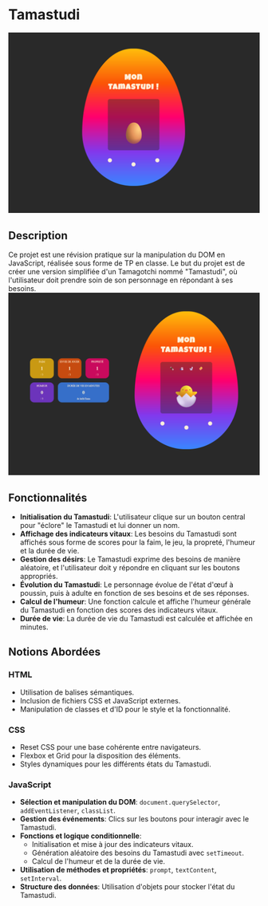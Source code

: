 # Tamastudi
![alt text](tama1.png)
## Description

Ce projet est une révision pratique sur la manipulation du DOM en JavaScript, réalisée sous forme de TP en classe. Le but du projet est de créer une version simplifiée d'un Tamagotchi nommé "Tamastudi", où l'utilisateur doit prendre soin de son personnage en répondant à ses besoins.
![alt text](tama2.png)
## Fonctionnalités

- **Initialisation du Tamastudi**: L'utilisateur clique sur un bouton central pour "éclore" le Tamastudi et lui donner un nom.
- **Affichage des indicateurs vitaux**: Les besoins du Tamastudi sont affichés sous forme de scores pour la faim, le jeu, la propreté, l'humeur et la durée de vie.
- **Gestion des désirs**: Le Tamastudi exprime des besoins de manière aléatoire, et l'utilisateur doit y répondre en cliquant sur les boutons appropriés.
- **Évolution du Tamastudi**: Le personnage évolue de l'état d'œuf à poussin, puis à adulte en fonction de ses besoins et de ses réponses.
- **Calcul de l'humeur**: Une fonction calcule et affiche l'humeur générale du Tamastudi en fonction des scores des indicateurs vitaux.
- **Durée de vie**: La durée de vie du Tamastudi est calculée et affichée en minutes.

## Notions Abordées

### HTML

- Utilisation de balises sémantiques.
- Inclusion de fichiers CSS et JavaScript externes.
- Manipulation de classes et d'ID pour le style et la fonctionnalité.

### CSS

- Reset CSS pour une base cohérente entre navigateurs.
- Flexbox et Grid pour la disposition des éléments.
- Styles dynamiques pour les différents états du Tamastudi.

### JavaScript

- **Sélection et manipulation du DOM**: `document.querySelector`, `addEventListener`, `classList`.
- **Gestion des événements**: Clics sur les boutons pour interagir avec le Tamastudi.
- **Fonctions et logique conditionnelle**:
  - Initialisation et mise à jour des indicateurs vitaux.
  - Génération aléatoire des besoins du Tamastudi avec `setTimeout`.
  - Calcul de l'humeur et de la durée de vie.
- **Utilisation de méthodes et propriétés**: `prompt`, `textContent`, `setInterval`.
- **Structure des données**: Utilisation d'objets pour stocker l'état du Tamastudi.
